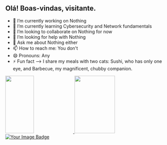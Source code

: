 ## Olá! Boas-vindas, visitante.

- 🔭 I’m currently working on Nothing
- 🌱 I’m currently learning Cybersecurity and Network fundamentals
- 👯 I’m looking to collaborate on Nothing for now
- 🤔 I’m looking for help with Nothing
- 💬 Ask me about Nothing either
- 📫 How to reach me: You don't
- 😄 Pronouns: Any
- ⚡ Fun fact --> I share my meals with two cats: Sushi, who has only one eye, and Barbecue, my magnificent, chubby companion.

<div>
  <a href="https://beacons.ai/robsant0s">
  <img height="180em" width="42%" src="https://github-readme-stats.vercel.app/api?username=robsant0s&show_icons=true&theme=dark&include_all_comits=true&count_private=true" />
  <img height="180em" width="50%" src="https://github-readme-stats.vercel.app/api/top-langs/?username=robsant0s&layout=compact&langs_count=16&theme=dark" />
</div>
<img src="https://tryhackme-badges.s3.amazonaws.com/robsantos.png" alt="Your Image Badge" />

<!-- <iframe frameborder=0 style="min-width: 200px; width: 60%; height: 460px;" scrolling="no" seamless="seamless" srcdoc='<html><body><style type="text/css">.gist .gist-data { height: 400px; }</style><script src="https://tryhackme.com/api/v2/badges/public-profile?userPublicId=2982874"></script></body></html>'></iframe>
